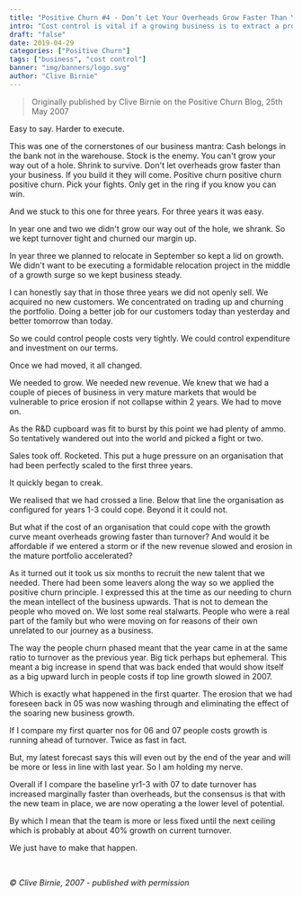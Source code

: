 ```yaml
---
title: "Positive Churn #4 - Don’t Let Your Overheads Grow Faster Than Your Business"
intro: "Cost control is vital if a growing business is to extract a profit from that growth."
draft: "false"
date: 2019-04-29
categories: ["Positive Churn"]
tags: ["business", "cost control"]
banner: "img/banners/logo.svg"
author: "Clive Birnie"
---
```

> Originally published by Clive Birnie on the Positive Churn Blog, 25th May 2007

Easy to say. Harder to execute.

This was one of the cornerstones of our business mantra: Cash belongs in the bank not in the warehouse. Stock is the enemy. You can't grow your way out of a hole. Shrink to survive. Don't let overheads grow faster than your business. If you build it they will come. Positive churn positive churn positive churn. Pick your fights. Only get in the ring if you know you can win.

And we stuck to this one for three years. For three years it was easy. 

In year one and two we didn't grow our way out of the hole, we shrank. So we kept turnover tight and churned our margin up.

In year three we planned to relocate in September so kept a lid on growth. We didn't want to be executing a formidable relocation project in the middle of a growth surge so we kept business steady.

I can honestly say that in those three years we did not openly sell. We acquired no new customers. We concentrated on trading up and churning the portfolio. Doing a better job for our customers today than yesterday and better tomorrow than today.

So we could control people costs very tightly. We could control expenditure and investment on our terms.

Once we had moved, it all changed.

We needed to grow. We needed new revenue. We knew that we had a couple of pieces of business in very mature markets that would be vulnerable to price erosion if not collapse within 2 years. We had to move on.

As the R&D cupboard was fit to burst by this point we had plenty of ammo. So tentatively wandered out into the world and picked a fight or two.

Sales took off. Rocketed. This put a huge pressure on an organisation that had been perfectly scaled to the first three years. 

It quickly began to creak. 

We realised that we had crossed a line. Below that line the organisation as configured for years 1-3 could cope. Beyond it it could not. 

But what if the cost of an organisation that could cope with the growth curve meant overheads growing faster than turnover? And would it be affordable if we entered a storm or if the new revenue slowed and erosion in the mature portfolio accelerated? 

As it turned out it took us six months to recruit the new talent that we needed. There had been some leavers along the way so we applied the positive churn principle. I expressed this at the time as our needing to churn the mean intellect of the business upwards. That is not to demean the people who moved on. We lost some real stalwarts. People who were a real part of the family but who were moving on for reasons of their own unrelated to our journey as a business.

The way the people churn phased meant that the year came in at the same ratio to turnover as the previous year. Big tick perhaps but ephemeral. This meant a big increase in spend that was back ended that would show itself as a big upward lurch in people costs if top line growth slowed in 2007. 

Which is exactly what happened in the first quarter. The erosion that we had foreseen back in 05 was now washing through and eliminating the effect of the soaring new business growth. 

If I compare my first quarter nos for 06 and 07 people costs growth is running ahead of turnover. Twice as fast in fact. 

But, my latest forecast says this will even out by the end of the year and will be more or less in line with last year. So I am holding my nerve. 

Overall if I compare the baseline yr1-3 with 07 to date turnover has increased marginally faster than overheads, but the consensus is that with the new team in place, we are now operating a the lower level of potential. 

By which I mean that the team is more or less fixed until the next ceiling which is probably at about 40% growth on current turnover. 

We just have to make that happen.

<br>

*&copy; Clive Birnie, 2007 - published with permission*